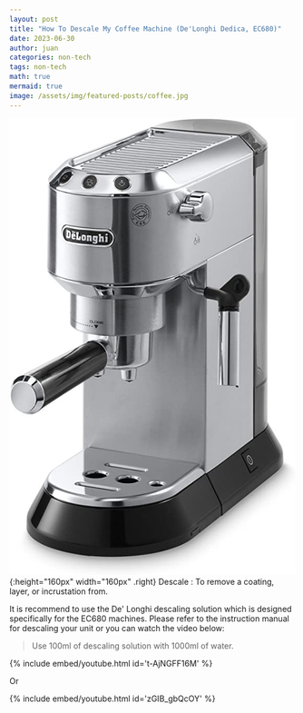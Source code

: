 ```yaml
---
layout: post
title: "How To Descale My Coffee Machine (De'Longhi Dedica, EC680)"
date: 2023-06-30
author: juan
categories: non-tech
tags: non-tech
math: true
mermaid: true
image: /assets/img/featured-posts/coffee.jpg
---
```


![coffee maker De'Longhi Dedica, EC680](/assets/img/home/coffee-maker.jpg){:height="160px" width="160px" .right}
Descale
: To remove a coating, layer, or incrustation from.

It is recommend to use the De' Longhi descaling solution which is designed specifically for the EC680 machines. Please refer to the instruction manual for descaling your unit or you can watch the video below:

> Use 100ml of descaling solution with 1000ml of water.

{% include embed/youtube.html id='t-AjNGFF16M' %}

Or

{% include embed/youtube.html id='zGIB_gbQcOY' %}
